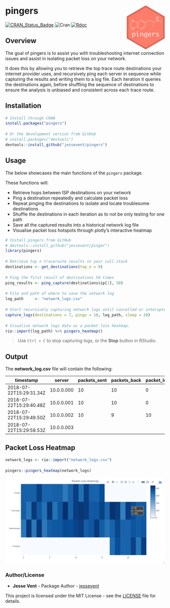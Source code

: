 <!-- README.md is generated from README.Rmd. Please edit that file -->

# pingers <img src="man/figures/logo.png" align="right" />

[![CRAN\_Status\_Badge](http://www.r-pkg.org/badges/version/pingers)](https://cran.r-project.org/package=pingers)
![Cran](http://cranlogs.r-pkg.org/badges/grand-total/pingers)
[![Rdoc](http://www.rdocumentation.org/badges/version/pingers)](http://www.rdocumentation.org/packages/pingers)

## Overview

The goal of pingers is to assist you with troubleshooting internet
connection issues and assist in isolating packet loss on your network.

It does this by allowing you to retrieve the top trace route
destinations your internet provider uses, and recursively ping each
server in sequence while capturing the results and writing them to a log
file. Each iteration it queries the destinations again, before shuffling
the sequence of destinations to ensure the analysis is unbiased and
consistent across each trace route.

## Installation

``` r
# Install through CRAN
install.packages("pingers")

# Or the development version from GitHub
# install.packages("devtools")
devtools::install_github("jessevent/pingers")
```

## Usage

The below showcases the main functions of the `pingers` package.

These functions will:

  - Retrieve hops between ISP destinations on your network
  - Ping a destination repeatedly and calculate packet loss
  - Repeat pinging the destinations to isolate and locate troublesome
    destinations
  - Shuffle the destinations in each iteration as to not be only testing
    for one path
  - Save all the captured results into a historical network log file
  - Visualise packet loss hotspots through plotly’s interactive heatmap

<!-- end list -->

``` r
# Install pingers from GitHub
# devtools::install_github("jessevent/pinger")
library(pingers)

# Retrieve top n traceroute results in your call stack
destinations <- get_destinations(top_n = 9)

# Ping the first result of destinations 50 times
ping_results <- ping_capture(destinations$ip[1], 50)

# File and path of where to save the network log
log_path     <- "network_logs.csv"

# Start recursively capturing network logs until cancelled or interupted.
capture_logs(destinations = 7, pings = 10, log_path, sleep = 20) 

# Visualise network logs data as a packet loss heatmap.
rio::import(log_path) %>% pingers_heatmap()
```

> Use `Ctrl + C` to stop capturing logs, or the **Stop** button in
> RStudio.

## Output

The **network\_log.csv** file will contain the
following:

| timestamp               | server     | packets\_sent | packets\_back | packet\_loss | packets\_lost | ping\_min | ping\_avg | ping\_max | ping\_stddev | call\_sequence |
| ----------------------- | ---------- | ------------- | ------------- | ------------ | ------------- | --------- | --------- | --------- | ------------ | -------------- |
| 2018-07-22T15:29:31.34Z | 10.0.0.000 | 10            | 10            | 0            | 0             | 2.093     | 3.534     | 8.826     | 1.965        | 1              |
| 2018-07-22T15:29:40.48Z | 10.0.0.001 | 10            | 10            | 0            | 0             | 2.697     | 3.948     | 8.649     | 1.667        | 2              |
| 2018-07-22T15:29:49.50Z | 10.0.0.002 | 10            | 9             | 10           | 11.1          | 3.366     | 5.083     | 8.163     | 1.381        | 3              |
| 2018-07-22T15:29:58.53Z | 10.0.0.003 |               |               |              |               |           |           |           |              | 7              |

## Packet Loss Heatmap

``` r
network_logs <- rio::import("network_logs.csv")

pingers::pingers_heatmap(network_logs)
```

<img src="man/figures/heatmap.png" align="centre" />

### Author/License

  - **Jesse Vent** - Package Author -
    [jessevent](https://github.com/jessevent)

This project is licensed under the MIT License - see the
[LICENSE](https://github.com/JesseVent/pingers/blob/master/LICENSE) file
for details.

